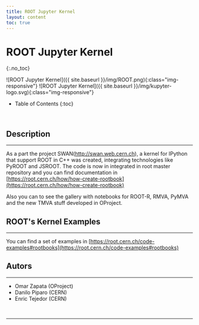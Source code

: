 ```yaml
---
title: ROOT Jupyter Kernel
layout: content
toc: true
---
```

# ROOT Jupyter Kernel
{:.no_toc}

![ROOT Jupyter Kernel]({{ site.baseurl }}/img/ROOT.png){:class="img-responsive"}
![ROOT Jupyter Kernel]({{ site.baseurl }}/img/kupyter-logo.svg){:class="img-responsive"}

* Table of Contents 
{:toc}
<br>


## Description 
-----------
As a part the project SWAN(http://swan.web.cern.ch), a kernel for IPython that support ROOT in C++ was created, 
integrating technologies like PyROOT and JSROOT. 
The code is now in integrated in root master repository and you can find documentation in [https://root.cern.ch/how/how-create-rootbook](https://root.cern.ch/how/how-create-rootbook)

Also you can to see the gallery with notebooks for ROOT-R, RMVA, PyMVA and the new TMVA stuff 
developed in OProject.

## ROOT's Kernel Examples
-----------
You can find a set of examples in [https://root.cern.ch/code-examples#rootbooks](https://root.cern.ch/code-examples#rootbooks)

## Autors
-----------
 * Omar Zapata  (OProject)
 * Danilo Piparo (CERN)
 * Enric Tejedor (CERN)

<br>

-----------
